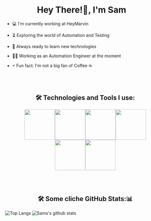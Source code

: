 <h1 align="center">Hey There!👋, I'm Sam</h1>  <p align="center">

- :computer:  I'm currently working at HeyMarvin
- :hourglass_flowing_sand:  Exploring the world of Automation and Testing
- :rocket:  Always ready to learn new technologies
- :man_technologist:  Working as an Automation Engineer at the moment
- :zap: Fun fact:  I'm not a big fan of Coffee ☕<br>
  </p>
    <br><br>

    <h2 align="center">🛠️ Technologies and Tools I use:</h2>
  <p align="center">
    <img src="https://media3.giphy.com/media/ln7z2eWriiQAllfVcn/200w.webp" width="100"><img src="https://i.giphy.com/media/eNAsjO55tPbgaor7ma/200w.webp" width="100"><img src="https://media.giphy.com/media/XAxylRMCdpbEWUAvr8/giphy.gif" width="100"><img src="https://media.giphy.com/media/fsEaZldNC8A1PJ3mwp/giphy.gif" width="100"><img src="https://i.giphy.com/media/KzJkzjggfGN5Py6nkT/200.webp" width="100"><img src="https://i.giphy.com/media/IdyAQJVN2kVPNUrojM/200.webp" width="100"><br><br>
    <br><br>
  </p>



    <h2 align="center">🛠️ Some cliche GitHub Stats:📊</h2>

![Top Langs](https://github-readme-stats.vercel.app/api/top-langs/?username=samsangeeth&layout=compact&theme=synthwave)
![Sams's github stats](https://github-readme-stats.vercel.app/api?username=samsangeeth&theme=synthwave)
